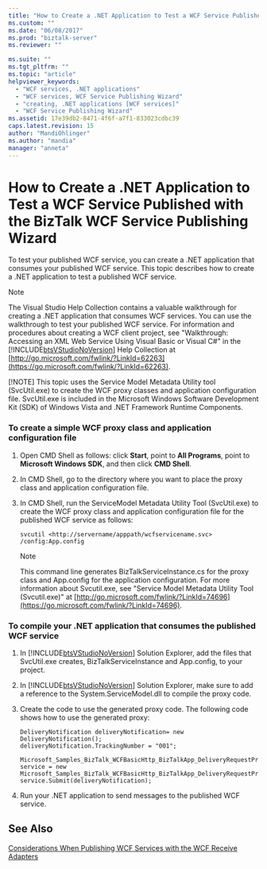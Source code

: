 ```yaml
---
title: "How to Create a .NET Application to Test a WCF Service Published with the BizTalk WCF Service Publishing Wizard | Microsoft Docs"
ms.custom: ""
ms.date: "06/08/2017"
ms.prod: "biztalk-server"
ms.reviewer: ""

ms.suite: ""
ms.tgt_pltfrm: ""
ms.topic: "article"
helpviewer_keywords:
  - "WCF services, .NET applications"
  - "WCF services, WCF Service Publishing Wizard"
  - "creating, .NET applications [WCF services]"
  - "WCF Service Publishing Wizard"
ms.assetid: 17e39db2-8471-4f6f-a7f1-833023cdbc39
caps.latest.revision: 15
author: "MandiOhlinger"
ms.author: "mandia"
manager: "anneta"
---
```

# How to Create a .NET Application to Test a WCF Service Published with the BizTalk WCF Service Publishing Wizard
To test your published WCF service, you can create a .NET application that consumes your published WCF service. This topic describes how to create a .NET application to test a published WCF service.

> [!NOTE]
>  The Visual Studio Help Collection contains a valuable walkthrough for creating a .NET application that consumes WCF services. You can use the walkthrough to test your published WCF service. For information and procedures about creating a WCF client project, see "Walkthrough: Accessing an XML Web Service Using Visual Basic or Visual C#" in the [!INCLUDE[btsVStudioNoVersion](../includes/btsvstudionoversion-md.md)] Help Collection at [http://go.microsoft.com/fwlink/?LinkId=62263](https://go.microsoft.com/fwlink/?LinkId=62263).
>
> [!NOTE]
>  This topic uses the Service Model Metadata Utility tool (SvcUtil.exe) to create the WCF proxy classes and application configuration file. SvcUtil.exe is included in the Microsoft Windows Software Development Kit (SDK) of Windows Vista and .NET Framework Runtime Components.

### To create a simple WCF proxy class and application configuration file

1.  Open CMD Shell as follows: click **Start**, point to **All Programs**, point to **Microsoft Windows SDK**, and then click **CMD Shell**.

2.  In CMD Shell, go to the directory where you want to place the proxy class and application configuration file.

3.  In CMD Shell, run the ServiceModel Metadata Utility Tool (SvcUtil.exe) to create the WCF proxy class and application configuration file for the published WCF service as follows:

    ```
    svcutil <http://servername/apppath/wcfservicename.svc> /config:App.config
    ```

    > [!NOTE]
    >  This command line generates BizTalkServiceInstance.cs for the proxy class and App.config for the application configuration. For more information about Svcutil.exe, see "Service Model Metadata Utility Tool (Svcutil.exe)" at [http://go.microsoft.com/fwlink/?LinkId=74696](https://go.microsoft.com/fwlink/?LinkId=74696).

### To compile your .NET application that consumes the published WCF service

1. In [!INCLUDE[btsVStudioNoVersion](../includes/btsvstudionoversion-md.md)] Solution Explorer, add the files that SvcUtil.exe creates, BizTalkServiceInstance and App.config, to your project.

2. In [!INCLUDE[btsVStudioNoVersion](../includes/btsvstudionoversion-md.md)] Solution Explorer, make sure to add a reference to the System.ServiceModel.dll to compile the proxy code.

3. Create the code to use the generated proxy code. The following code shows how to use the generated proxy:

   ```
   DeliveryNotification deliveryNotification= new DeliveryNotification();
   deliveryNotification.TrackingNumber = "001";
               Microsoft_Samples_BizTalk_WCFBasicHttp_BizTalkApp_DeliveryRequestProcess_DeliveryNotificationReceivePortClient service = new Microsoft_Samples_BizTalk_WCFBasicHttp_BizTalkApp_DeliveryRequestProcess_DeliveryNotificationReceivePortClient("BasicHttpBinding_ITwoWayAsyncVoid");
   service.Submit(deliveryNotification);
   ```

4. Run your .NET application to send messages to the published WCF service.

## See Also
 [Considerations When Publishing WCF Services with the WCF Receive Adapters](../core/considerations-when-publishing-wcf-services-with-the-wcf-receive-adapters.md)